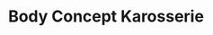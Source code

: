 ---
title: "Body Concept Karosserie"
url: /kornwestheim/body-concept-karosserie/
shop: Autowerkstatt
---